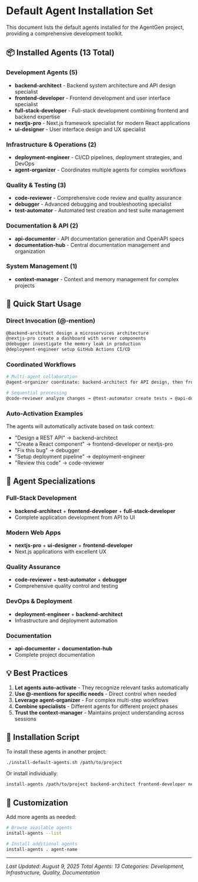 # Default Agent Installation Set

This document lists the default agents installed for the AgentGen project, providing a comprehensive development toolkit.

## 📦 Installed Agents (13 Total)

### Development Agents (5)
- **backend-architect** - Backend system architecture and API design specialist
- **frontend-developer** - Frontend development and user interface specialist
- **full-stack-developer** - Full-stack development combining frontend and backend expertise
- **nextjs-pro** - Next.js framework specialist for modern React applications
- **ui-designer** - User interface design and UX specialist

### Infrastructure & Operations (2)
- **deployment-engineer** - CI/CD pipelines, deployment strategies, and DevOps
- **agent-organizer** - Coordinates multiple agents for complex workflows

### Quality & Testing (3)
- **code-reviewer** - Comprehensive code review and quality assurance
- **debugger** - Advanced debugging and troubleshooting specialist
- **test-automator** - Automated test creation and test suite management

### Documentation & API (2)
- **api-documenter** - API documentation generation and OpenAPI specs
- **documentation-hub** - Central documentation management and organization

### System Management (1)
- **context-manager** - Context and memory management for complex projects

## 🚀 Quick Start Usage

### Direct Invocation (@-mention)
```bash
@backend-architect design a microservices architecture
@nextjs-pro create a dashboard with server components
@debugger investigate the memory leak in production
@deployment-engineer setup GitHub Actions CI/CD
```

### Coordinated Workflows
```bash
# Multi-agent collaboration
@agent-organizer coordinate: backend-architect for API design, then frontend-developer for UI implementation

# Sequential processing
@code-reviewer analyze changes → @test-automator create tests → @api-documenter update docs
```

### Auto-Activation Examples
The agents will automatically activate based on task context:
- "Design a REST API" → backend-architect
- "Create a React component" → frontend-developer or nextjs-pro
- "Fix this bug" → debugger
- "Setup deployment pipeline" → deployment-engineer
- "Review this code" → code-reviewer

## 🎯 Agent Specializations

### Full-Stack Development
- **backend-architect** + **frontend-developer** + **full-stack-developer**
- Complete application development from API to UI

### Modern Web Apps
- **nextjs-pro** + **ui-designer** + **frontend-developer**
- Next.js applications with excellent UX

### Quality Assurance
- **code-reviewer** + **test-automator** + **debugger**
- Comprehensive quality control and testing

### DevOps & Deployment
- **deployment-engineer** + **backend-architect**
- Infrastructure and deployment automation

### Documentation
- **api-documenter** + **documentation-hub**
- Complete project documentation

## 💡 Best Practices

1. **Let agents auto-activate** - They recognize relevant tasks automatically
2. **Use @-mentions for specific needs** - Direct control when needed
3. **Leverage agent-organizer** - For complex multi-step workflows
4. **Combine specialists** - Different agents for different project phases
5. **Trust the context-manager** - Maintains project understanding across sessions

## 📝 Installation Script

To install these agents in another project:
```bash
./install-default-agents.sh /path/to/project
```

Or install individually:
```bash
install-agents /path/to/project backend-architect frontend-developer nextjs-pro
```

## 🔧 Customization

Add more agents as needed:
```bash
# Browse available agents
install-agents --list

# Install additional agents
install-agents . agent-name
```

---

*Last Updated: August 9, 2025*
*Total Agents: 13*
*Categories: Development, Infrastructure, Quality, Documentation*
